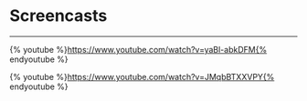 # Screencasts


---

{% youtube %}https://www.youtube.com/watch?v=yaBl-abkDFM{% endyoutube %}

{% youtube %}https://www.youtube.com/watch?v=JMqbBTXXVPY{% endyoutube %}

